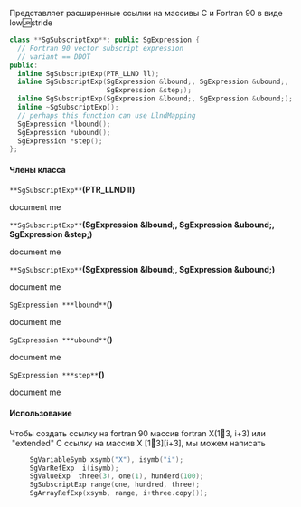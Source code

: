 Представляет расширенные ссылки на массивы C и Fortran 90 в виде low:up:stride
```cpp
class **SgSubscriptExp**: public SgExpression {
  // Fortran 90 vector subscript expression
  // variant == DDOT
public:
  inline SgSubscriptExp(PTR_LLND ll);
  inline SgSubscriptExp(SgExpression &lbound;, SgExpression &ubound;, 
                        SgExpression &step;);
  inline SgSubscriptExp(SgExpression &lbound;, SgExpression &ubound;);
  inline ~SgSubscriptExp();
  // perhaps this function can use LlndMapping
  SgExpression *lbound();
  SgExpression *ubound();
  SgExpression *step();
};
```

#### Члены класса

`**SgSubscriptExp**`**(PTR_LLND ll)**

document me

`**SgSubscriptExp**`**(SgExpression &lbound;, SgExpression &ubound;, SgExpression &step;)**

document me

`**SgSubscriptExp**`**(SgExpression &lbound;, SgExpression &ubound;)**

document me

`SgExpression ***lbound**`**()**

document me

`SgExpression ***ubound**`**()**

document me

`SgExpression ***step**`**()**

document me

#### Использование
Чтобы создать ссылку на fortran 90 массив fortran X(1:100:3, i+3) или  "extended" C ссылку на массив X \[1:100:3\]\[i+3]\, мы можем написать
```cpp
     SgVariableSymb xsymb("X"), isymb("i");
     SgVarRefExp  i(isymb);
     SgValueExp  three(3), one(1), hunderd(100);
     SgSubscriptExp range(one, hundred, three);
     SgArrayRefExp(xsymb, range, i+three.copy());
```



